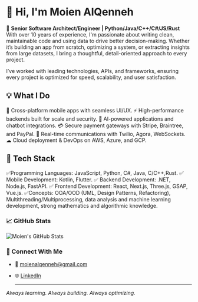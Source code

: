 <p align="center"></p>

# 👋 Hi, I'm Moien AlQenneh

🎯 **Senior Software Architect/Engineer | Python/Java/C++/C#/JS/Rust**
With over 10 years of experience, I'm passionate about writing clean, maintainable code and using data to drive better decision-making. Whether it’s building an app from scratch, optimizing a system, or extracting insights from large datasets, I bring a thoughtful, detail-oriented approach to every project.

I’ve worked with leading technologies, APIs, and frameworks, ensuring every project is optimized for speed, scalability, and user satisfaction.

## 💡 What I Do
📱 Cross-platform mobile apps with seamless UI/UX.
⚡ High-performance backends built for scale and security.
🤖 AI-powered applications and chatbot integrations.
💳 Secure payment gateways with Stripe, Braintree, and PayPal.
📡 Real-time communications with Twilio, Agora, WebSockets.
☁ Cloud deployment & DevOps on AWS, Azure, and GCP.

## 🔨 Tech Stack
✅Programming Languages: JavaScript, Python, C#, Java, C/C++,Rust.
✅ Mobile Development: Kotlin, Flutter.
✅ Backend Development: .NET, Node.js, FastAPI.
✅ Frontend Development: React, Next.js, Three.js, GSAP, Vue.js.
✅Concepts: OOA/OOD (UML, Design Patterns, Refactoring), Multithreading/Multiprocessing, data analysis and machine learning development, strong mathematics and algorithmic knowledge.

### 📈 GitHub Stats
![Moien's GitHub Stats](https://github-readme-stats.vercel.app/api?username=MoienQenneh&show_icons=true&theme=default)

### 🔗 Connect With Me
- 📧 moienalqenneh@gmail.com
- 🌐 [LinkedIn](https://www.linkedin.com/in/moien-qenneh-8862a938/)
  
  ---

*Always learning. Always building. Always optimizing.*

